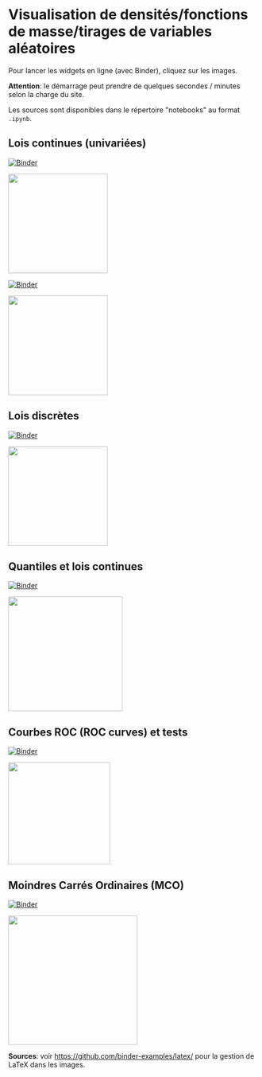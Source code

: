 # Visualisation de densités/fonctions de masse/tirages de variables aléatoires

Pour lancer les widgets en ligne (avec Binder), cliquez sur les images.

**Attention**: le démarrage peut prendre de quelques secondes / minutes selon la charge du site.

Les sources sont disponibles dans le répertoire "notebooks" au format `.ipynb`.


## Lois continues (univariées)
[![Binder](https://mybinder.org/badge_logo.svg)](https://mybinder.org/v2/gh/josephsalmon/Random-Widgets/HEAD?urlpath=voila%2Frender%2Fnotebooks%2FDensite_echantillons.ipynb)


[<img src="https://raw.github.com/josephsalmon/Random-Widgets/master/images/screenshot_continuous.png?sanitize=true" height="200">](https://mybinder.org/v2/gh/josephsalmon/Random-Widgets/HEAD?urlpath=voila%2Frender%2Fnotebooks%2FDensite_echantillons.ipynb)


[![Binder](https://mybinder.org/badge_logo.svg)](https://mybinder.org/v2/gh/josephsalmon/Random-Widgets/HEAD?urlpath=voila%2Frender%2Fnotebooks%2FDensite_Gaussian2D.ipynb)


[<img src="https://raw.github.com/josephsalmon/Random-Widgets/master/images/screenshot_2dGaussian.png?sanitize=true" height="200">](https://mybinder.org/v2/gh/josephsalmon/Random-Widgets/HEAD?urlpath=voila%2Frender%2Fnotebooks%2FDensite_Gaussian2D.ipynb)




## Lois discrètes

[![Binder](https://mybinder.org/badge_logo.svg)](https://mybinder.org/v2/gh/josephsalmon/Random-Widgets/HEAD?urlpath=voila%2Frender%2Fnotebooks%2FFonction_masse_echantillon.ipynb)

[<img src="https://raw.github.com/josephsalmon/Random-Widgets/master/images/screenshot_discrete.png?sanitize=true" height="200">](https://mybinder.org/v2/gh/josephsalmon/Random-Widgets/HEAD?urlpath=voila%2Frender%2Fnotebooks%2FFonction_masse_echantillon.ipynb)

## Quantiles et lois continues

[![Binder](https://mybinder.org/badge_logo.svg)](https://mybinder.org/v2/gh/josephsalmon/Random-Widgets/HEAD?urlpath=voila%2Frender%2Fnotebooks%2FQuantile.ipynb)

[<img src="https://raw.github.com/josephsalmon/Random-Widgets/master/images/screenshot_quantile.png?sanitize=true" height="230">](https://mybinder.org/v2/gh/josephsalmon/Random-Widgets/HEAD?urlpath=voila%2Frender%2Fnotebooks%2FQuantile.ipynb)

## Courbes ROC (ROC curves) et tests
[![Binder](https://mybinder.org/badge_logo.svg)](https://mybinder.org/v2/gh/josephsalmon/Random-Widgets/HEAD?urlpath=voila%2Frender%2Fnotebooks%2FROC_curve_PCR_tests.ipynb)

[<img src="https://raw.github.com/josephsalmon/Random-Widgets/master/images/screenshot_roc_curves.png?sanitize=true" height="205">](https://mybinder.org/v2/gh/josephsalmon/Random-Widgets/HEAD?urlpath=voila%2Frender%2Fnotebooks%2FROC_curve_PCR_tests.ipynb)

## Moindres Carrés Ordinaires (MCO) 
[![Binder](https://mybinder.org/badge_logo.svg)](https://mybinder.org/v2/gh/josephsalmon/Random-Widgets/HEAD?urlpath=voila%2Frender%2Fnotebooks%2Fscreenshot_MCO.ipynb)

[<img src="https://raw.github.com/josephsalmon/Random-Widgets/master/images/screenshot_MCO.png?sanitize=true" height="260">](https://mybinder.org/v2/gh/josephsalmon/Random-Widgets/HEAD?urlpath=voila%2Frender%2Fnotebooks%2FMCO.ipynb)




**Sources**: voir <https://github.com/binder-examples/latex/> pour la gestion de LaTeX dans les images.